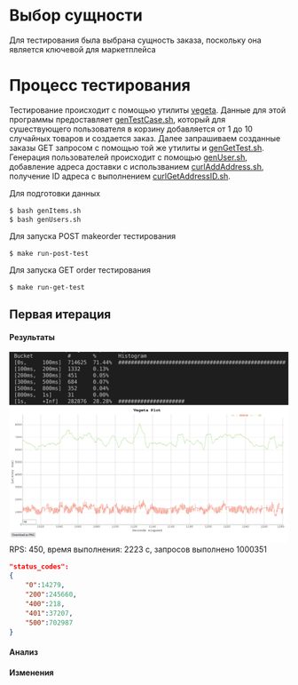 # Выбор сущности
Для тестирования была выбрана сущность заказа, поскольку она является ключевой для маркетплейса
# Процесс тестирования
Тестирование происходит с помощью утилиты [vegeta](https://github.com/tsenart/vegeta). Данные для этой программы предоставляет [genTestCase.sh](https://github.com/go-park-mail-ru/2022_2_Base/blob/Base-5.2_srs_3/perf_test/genTestCase.sh), который для сушествующего пользователя в корзину добавляется от 1 до 10 случайных товаров и создается заказ.
Далее запрашиваем созданные заказы GET запросом с помощью той же утилиты и [genGetTest.sh](https://github.com/go-park-mail-ru/2022_2_Base/blob/Base-5.2_srs_3/perf_test/genGetTest.sh). Генерация пользователей происходит с помощью [genUser.sh](https://github.com/go-park-mail-ru/2022_2_Base/blob/Base-5.2_srs_3/perf_test/genUsers.sh), добавление адреса доставки с использванием [curlAddAddress.sh](https://github.com/go-park-mail-ru/2022_2_Base/blob/Base-5.2_srs_3/perf_test/curlAddAddress.sh), получение ID адреса с выполнением [curlGetAddressID.sh](https://github.com/go-park-mail-ru/2022_2_Base/blob/Base-5.2_srs_3/perf_test/curlGetAddressID.sh).

Для подготовки данных
```console
$ bash genItems.sh
$ bash genUsers.sh
```

Для запуска POST makeorder тестирования
```console
$ make run-post-test
```

Для запуска GET order тестирования
```console
$ make run-get-test
```
## Первая итерация
#### Результаты
![image](https://github.com/go-park-mail-ru/2022_2_Base/blob/Base-5.2_srs_3/perf_test/1/hist1.png)
![image](https://github.com/go-park-mail-ru/2022_2_Base/blob/Base-5.2_srs_3/perf_test/1/plot1.png)
RPS: 450, время выполнения: 2223 с, запросов выполнено 1000351
```json
"status_codes":
{
    "0":14279,
    "200":245660,
    "400":218,
    "401":37207,
    "500":702987
}
```
#### Анализ
#### Изменения
